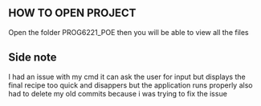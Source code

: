 ## HOW TO OPEN PROJECT
Open the folder PROG6221_POE then you will be able to view all the files

## Side note 
I had an issue with my cmd it can ask the user for input but displays the final recipe too quick and disappers but the application runs properly also had to delete my old commits because i was trying to fix the issue
